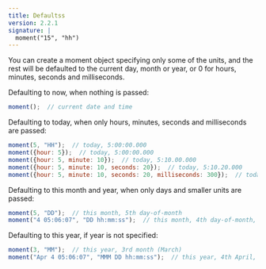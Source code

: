 ```yaml
---
title: Defaultss
version: 2.2.1
signature: |
  moment("15", "hh")
---
```



You can create a moment object specifying only some of the units, and the rest
will be defaulted to the current day, month or year, or 0 for hours, minutes,
seconds and milliseconds.

Defaulting to now, when nothing is passed:
```javascript
moment();  // current date and time
```

Defaulting to today, when only hours, minutes, seconds and milliseconds are passed:
```javascript
moment(5, "HH");  // today, 5:00:00.000
moment({hour: 5});  // today, 5:00:00.000
moment({hour: 5, minute: 10});  // today, 5:10.00.000
moment({hour: 5, minute: 10, seconds: 20});  // today, 5:10.20.000
moment({hour: 5, minute: 10, seconds: 20, milliseconds: 300});  // today, 5:10.20.300
```

Defaulting to this month and year, when only days and smaller units are passed:
```javascript
moment(5, "DD");  // this month, 5th day-of-month
moment("4 05:06:07", "DD hh:mm:ss");  // this month, 4th day-of-month, 05:06:07.000
```

Defaulting to this year, if year is not specified:
```javascript
moment(3, "MM");  // this year, 3rd month (March)
moment("Apr 4 05:06:07", "MMM DD hh:mm:ss");  // this year, 4th April, 05:06:07.000
```
